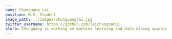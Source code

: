 ```yaml
---
name: Chunguang Lai
position: M.S. Student
image_path: ../images/chunguanglai.jpg
twitter_username: https://github.com/laichunguang1
blurb: Chunguang is working on machine learning and data mining approaches for drug synergy prediction.
---
```

